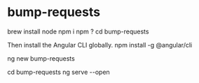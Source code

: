 # bump-requests

brew install node
npm i npm ?
cd bump-requests


Then install the Angular CLI globally.
  npm install -g  @angular/cli

ng new bump-requests

cd bump-requests
ng serve --open
